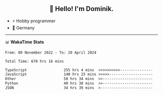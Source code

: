 <h2 align="center">👋 Hello! I'm Dominik.</h2>

- ⚡ Hobby programmer
- 📍 Germany

---
📊 **WakaTime Stats**
<!--START_SECTION:waka-->

```txt
From: 09 November 2022 - To: 20 April 2024

Total Time: 670 hrs 16 mins

TypeScript                 255 hrs 4 mins  >>>>>>>>>>---------------   38.05 %
JavaScript                 140 hrs 25 mins >>>>>--------------------   20.95 %
Other                      50 hrs 34 mins  >>-----------------------   07.55 %
Python                     40 hrs 38 mins  >>-----------------------   06.06 %
JSON                       34 hrs 39 mins  >------------------------   05.17 %
```

<!--END_SECTION:waka-->
